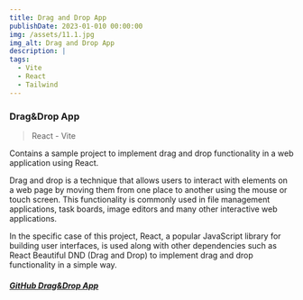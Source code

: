```yaml
---
title: Drag and Drop App
publishDate: 2023-01-010 00:00:00
img: /assets/11.1.jpg
img_alt: Drag and Drop App
description: |
tags:
  - Vite
  - React
  - Tailwind 
---
```

### Drag&Drop App
> React - Vite 

Contains a sample project to implement drag and drop functionality in a web application using React.

Drag and drop is a technique that allows users to interact with elements on a web page by moving them from one place to another using the mouse or touch screen. This functionality is commonly used in file management applications, task boards, image editors and many other interactive web applications.

In the specific case of this project, React, a popular JavaScript library for building user interfaces, is used along with other dependencies such as React Beautiful DND (Drag and Drop) to implement drag and drop functionality in a simple way.



##### <a href="https://github.com/Ivo196/Drag-drop-react" target="_blank">GitHub Drag&Drop App</a>

